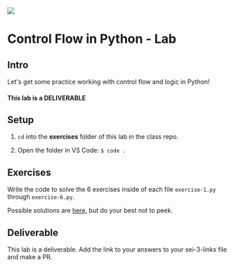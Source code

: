 <img src="https://i.imgur.com/DPzk4Ok.png">

# Control Flow in Python - Lab

## Intro

Let's get some practice working with control flow and logic in Python!

#### This lab is a DELIVERABLE

## Setup

1. `cd` into the **exercises** folder of this lab in the class repo.

2. Open the folder in VS Code: `$ code .`

## Exercises

Write the code to solve the 6 exercises inside of each file `exercise-1.py` through `exercise-6.py`.

Possible solutions are [here](https://repl.it/@jim_clark/Python-Control-Flow-Lab), but do your best not to peek.

## Deliverable

This lab is a deliverable. Add the link to your answers to your sei-3-links file and make a PR.










